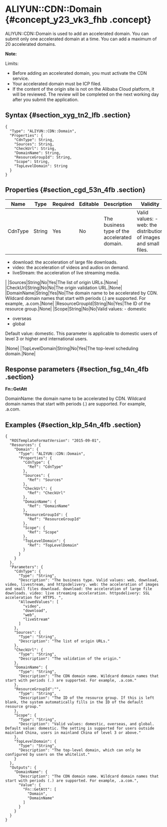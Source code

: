 # ALIYUN::CDN::Domain {#concept_y23_vk3_fhb .concept}

ALIYUN::CDN::Domain is used to add an accelerated domain. You can submit only one accelerated domain at a time. You can add a maximum of 20 accelerated domains.

**Note:** 

Limits:

-   Before adding an accelerated domain, you must activate the CDN service.
-   Your accelerated domain must be ICP filed.
-   If the content of the origin site is not on the Alibaba Cloud platform, it will be reviewed. The review will be completed on the next working day after you submit the application.

## Syntax {#section_xyg_tn2_lfb .section}

```language-json
{
  "Type": "ALIYUN::CDN::Domain",
  "Properties": {
    "CdnType": String,
    "Sources": String,
    "CheckUrl": String,
    "DomainName": String,
    "ResourceGroupId": String,
    "Scope": String,
    "TopLevelDomain": String
  }
}
```

## Properties {#section_cgd_53n_4fb .section}

|Name|Type|Required|Editable|Description|Validity|
|----|----|--------|--------|-----------|--------|
|CdnType|String|Yes|No|The business type of the accelerated domain.|Valid values: -   web: the distribution of images and small files.
-   download: the acceleration of large file downloads.
-   video: the acceleration of videos and audios on demand.
-   liveStream: the acceleration of live streaming media.

 |
|Sources|String|No|Yes|The list of origin URLs.|None|
|CheckUrl|String|No|No|The origin validation URL.|None|
|DomainName|String|Yes|No|The domain name to be accelerated by CDN. Wildcard domain names that start with periods \(.\) are supported. For example, .a.com.|None|
|ResourceGroupId|String|No|Yes|The ID of the resource group.|None|
|Scope|String|No|No|Valid values: -   domestic
-   overseas
-   global

 Default value: domestic. This parameter is applicable to domestic users of level 3 or higher and international users.

 |None|
|TopLevelDomain|String|No|Yes|The top-level scheduling domain.|None|

## Response parameters {#section_fsg_t4n_4fb .section}

**Fn::GetAtt**

DomainName: the domain name to be accelerated by CDN. Wildcard domain names that start with periods \(.\) are supported. For example, .a.com.

## Examples {#section_klp_54n_4fb .section}

```language-json
{
  "ROSTemplateFormatVersion": "2015-09-01",
  "Resources": {
    "Domain": {
      "Type": "ALIYUN::CDN::Domain",
      "Properties": {
        "CdnType": {
          "Ref": "CdnType"
        },
        "Sources": {
          "Ref": "Sources"
        },
        "CheckUrl": {
          "Ref": "CheckUrl"
        },
        "DomainName": {
          "Ref": "DomainName"
        },
        "ResourceGroupId": {
          "Ref": "ResourceGroupId"
        },
        "Scope": {
          "Ref": "Scope"
        },
        "TopLevelDomain": {
          "Ref": "TopLevelDomain"
        }
      }
    }
  },
  "Parameters": {
    "CdnType": {
      "Type": "String",
      "Description": "The business type. Valid values: web, download, video, livestream, and httpsdelivery. web: the acceleration of images and small files download. download: the acceleration of large file downloads. video: live streaming acceleration. httpsdelivery: SSL acceleration for HTTPS. ",
      "AllowedValues": [
        "video",
        "download",
        "web",
        "liveStream"
      ]
    },
    "Sources": {
      "Type": "String",
      "Description": "The list of origin URLs."
    },
    "CheckUrl": {
      "Type": "String",
      "Description": "The validation of the origin."
    },
    "DomainName": {
      "Type": "String",
      "Description": "The CDN domain name. Wildcard domain names that start with periods (.) are supported. For example, .a.com."
    },
    "ResourceGroupId":"",
      "Type": "String",
      "Description": "The ID of the resource group. If this is left blank, the system automatically fills in the ID of the default resource group."
    },
    "Scope": {
      "Type": "String",
      "Description": "Valid values: domestic, overseas, and global. Default value: domestic. The setting is supported for users outside mainland China, users in mainland China of level 3 or above."
    },
    "TopLevelDomain": {
      "Type": "String",
      "Description": "The top-level domain, which can only be configured by users on the whitelist."
    }
  },
  "Outputs": {
    "DomainName": {
      "Description": "The CDN domain name. Wildcard domain names that start with periods (.) are supported. For example, .a.com.",
      "Value": {
        "Fn::GetAtt": [
          "Domain",
          "DomainName"
        ]
      }
    }
  }
}
```

